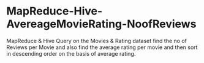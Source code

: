 # MapReduce-Hive-AvereageMovieRating-NoofReviews
MapReduce &amp; Hive Query on the Movies &amp; Rating dataset find the no of Reviews per Movie and also find the average rating per movie and then sort in descending order  on the basis of average rating.
